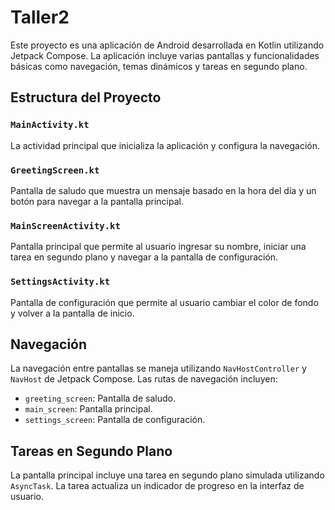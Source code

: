 # Taller2

Este proyecto es una aplicación de Android desarrollada en Kotlin utilizando Jetpack Compose. La aplicación incluye varias pantallas y funcionalidades básicas como navegación, temas dinámicos y tareas en segundo plano.

## Estructura del Proyecto

### `MainActivity.kt`

La actividad principal que inicializa la aplicación y configura la navegación.

### `GreetingScreen.kt`

Pantalla de saludo que muestra un mensaje basado en la hora del día y un botón para navegar a la pantalla principal.

### `MainScreenActivity.kt`

Pantalla principal que permite al usuario ingresar su nombre, iniciar una tarea en segundo plano y navegar a la pantalla de configuración.

### `SettingsActivity.kt`

Pantalla de configuración que permite al usuario cambiar el color de fondo y volver a la pantalla de inicio.


## Navegación

La navegación entre pantallas se maneja utilizando `NavHostController` y `NavHost` de Jetpack Compose. Las rutas de navegación incluyen:

- `greeting_screen`: Pantalla de saludo.
- `main_screen`: Pantalla principal.
- `settings_screen`: Pantalla de configuración.


## Tareas en Segundo Plano

La pantalla principal incluye una tarea en segundo plano simulada utilizando `AsyncTask`. La tarea actualiza un indicador de progreso en la interfaz de usuario.
